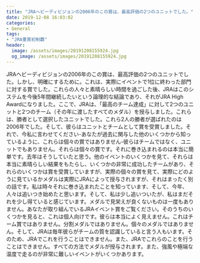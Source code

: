 ```yaml
---
title: "JRAヘビーディビジョンの2006年のこの賞は、最高評価の2つのユニットでした。"
date: 2019-12-08 16:03:02
categories:
- General
tags:
- "JRA重賞初制覇"
header:
  image: /assets/images/20191208155924.jpg
  og_image: /assets/images/20191208155924.jpg
---
```


JRAヘビーディビジョンの2006年のこの賞は、最高評価の2つのユニットでした。しかし、明確にするために。これは、実際にイベントで1位に終わった部門に対する賞でした。これらの人々と素晴らしい時間を過ごした後、JRAはこのシステムを今後5年間継続したいという論理的な結論であり、それがJRA High Awardになりました。ここで、JRAは、「最高のチーム達成」に対して2つのユニットと2つのチーム（その年に渡したすべてのメダル）を授与しました。これらは、勝者として選択したユニットでした。これら2人の勝者が選ばれたのは2006年でした。そして、彼らはユニットとチームとして賞を受賞しました。それで、今私に言わせてください-あなたが過去に関与した他のいくつかから知っているように、これらは個々の賞ではありません-彼らはチームではなく、ユニットでもありません。それらは個々の賞です。それに巻き込まれるのは本当に簡単です。去年はそうしていたと思う。他のイベントのいくつかを見て、それらは本当に素晴らしい結果をもたらし、いくつかの非常に成功したチームがあり、それらのいくつかは賞を受賞していますが、実際の個々の賞を見て、実際にどのように見ているかメダルは実際にJRAによって授与されますが、それはまったく別の話です。私は時々それに巻き込まれたことを知っています、そして、今年、人々は追いつき始めたと思います。そして、私は少し追いついたが、私はまだそれを少し得ていると感じています。メダルで見栄えが良くないものは一度もありません。あなたが取り組んでいるJRAイベント賞をご覧ください。そのうちのいくつかを見ると、これは個人向けです。彼らは本当によく見えません。これはチーム賞ではありません。分割メダルではありません。個々のメダルではありません。そして、JRAは毎年彼らがチームの質を認識していると言う人もいます。そのため、JRAでこれを行うことはできません。また、JRAでこれらのことを行うことはできません。すべての方法でメダルが授与されます。また、強風や極端な温度で走るのが非常に難しいイベントがいくつかあります。
